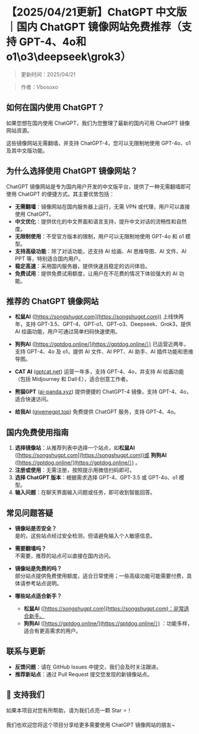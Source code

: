# 【2025/04/21更新】ChatGPT 中文版｜国内 ChatGPT 镜像网站免费推荐（支持 GPT-4、4o和o1\o3\deepseek\grok3）

> 更新时间：2025/04/21

> 作者：Vbosoxo

## 如何在国内使用 ChatGPT？
如果您想在国内使用 ChatGPT，我们为您整理了最新的国内可用 ChatGPT 镜像网站资源。

这些镜像网站无需翻墙，并支持 ChatGPT-4，您可以无限制地使用 GPT-4o、o1 及其中文版功能。

## 为什么选择使用 ChatGPT 镜像网站？
ChatGPT 镜像网站是专为国内用户开发的中文版平台，提供了一种无需翻墙即可使用 ChatGPT 的便捷方式。其主要优势包括：

- **无需翻墙**：镜像网站在国内服务器上运行，无需 VPN 或代理，用户可以直接使用 ChatGPT。
- **中文优化**：提供优化的中文界面和语言支持，提升中文对话的流畅性和自然度。
- **无限制使用**：不受官方版本的限制，用户可以无限制地使用 GPT-4o 和 o1 模型。
- **支持高级功能**：除了对话功能，还支持 AI 绘画、AI 思维导图、AI 文件、AI PPT 等，特别适合国内用户。
- **稳定高速**：采用国内服务器，提供快速且稳定的访问体验。
- **免费试用**：提供免费试用额度，让用户在不花费的情况下体验强大的 AI 功能。

## 推荐的 ChatGPT 镜像网站

- **松鼠AI** ([https://songshugpt.com](https://songshugpt.com)) 上线快两年，支持 GPT-3.5、GPT-4、GPT-o1、GPT-o3、Deepseek、Grok3，提供 AI 绘画功能，用户可通过简单扫码快速使用。

- **狗狗AI** ([https://gptdog.online/](https://gptdog.online/）) 已运营近两年，支持 GPT-4、4o 及 o1，提供 AI 文件、AI PPT、AI 助手、AI 插件功能和思维导图。

- **CAT AI** ([gptcat.net](https://ggptcat.net)) 运营一年多，支持 GPT-4、4o，并支持 AI 绘画功能（包括 Midjourney 和 Dall·E），适合创意工作者。

- **熊猫GPT** ([ai-panda.xyz](https://ai-panda.xyz)) 提供便捷的 ChatGPT-4 镜像，支持 GPT-4、4o，适合快速访问。

- **给我AI** ([givemegpt.top](givemegpt.top)) 免费提供 ChatGPT 服务，支持 GPT-4、4o。

## 国内免费使用指南

1. **选择镜像站**：从推荐列表中选择一个站点，如**松鼠AI** ([https://songshugpt.com](https://songshugpt.com))或 **狗狗AI** ([https://gptdog.online/](https://gptdog.online/）) 。
2. **注册或使用**：无需注册，按照提示用微信扫码即可。
3. **选择 ChatGPT 版本**：根据需求选择 GPT-4、GPT-3.5 或 GPT-4o、o1 模型。
4. **输入问题**：在聊天界面输入问题或任务，即可收到智能回答。

## 常见问题答疑

- **镜像站是否安全？**  
  是的，这些站点经过安全检测，但请避免输入个人敏感信息。

- **需要翻墙吗？**  
  不需要，推荐的站点可以直接在国内访问。

- **镜像站是免费的吗？**  
  部分站点提供免费使用额度，适合日常使用；一些高级功能可能需要付费，具体请参考站点说明。

- **哪些站点适合新手？**  
  - **松鼠AI** ([https://songshugpt.com](https://songshugpt.com)：非常适合新手。
  - **狗狗AI** ([https://gptdog.online/](https://gptdog.online/）) ：功能多样，适合有更高需求的用户。

## 联系与更新

- **反馈问题**：请在 GitHub Issues 中提交，我们会及时关注跟进。
- **推荐新站点**：通过 Pull Request 提交您发现的新镜像站点。

## 🌟 支持我们

如果本项目对您有所帮助，请为我们点亮一颗 Star ⭐！

我们也欢迎您将这个项目分享给更多需要使用 ChatGPT 镜像网站的朋友~

